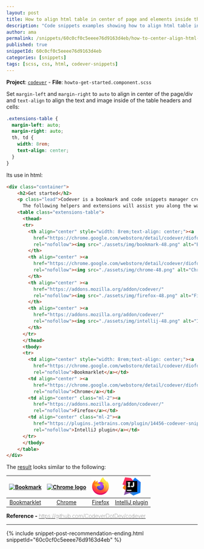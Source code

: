 ```yaml
---
layout: post
title: How to align html table in center of page and elements inside the table with fixed width and centered
description: "Code snippets examples showing how to align html table in center of page and elements inside the table with fixed width and centered"
author: ama
permalink: /snippets/60c0cf0c5eeee76d9163d4eb/how-to-center-align-html-table-on-page-and-elements-inside-the-table
published: true
snippetId: 60c0cf0c5eeee76d9163d4eb
categories: [snippets]
tags: [scss, css, html, codever-snippets]
---
```


**Project**: [`codever`](https://github.com/CodeverDotDev/codever) - **File**:  `howto-get-started.component.scss`

Set `margin-left` and `margin-right` to `auto` to align in center of the page/div and `text-align` to align the text and image inside of the table headers and cells:

```scss
.extensions-table {
  margin-left: auto;
  margin-right: auto;
  th, td {
    width: 8rem;
    text-align: center;
  }
}
```

<!--more-->

Its use in html:

```html
<div class="container">
    <h2>Get started</h2>
    <p class="lead">Codever is a bookmark and code snippets manager created and designed for Developers & Co.
      The following helpers and extensions will assist you along the way:
    <table class="extensions-table">
      <thead>
      <tr>
        <th align="center" style="width: 8rem;text-align: center;"><a
          href="https://chrome.google.com/webstore/detail/codever/diofdblfhjbpgackifolmboaiccmebjb"
          rel="nofollow"><img src="./assets/img/bookmark-48.png" alt="Bookmark" ></a>
        </th>
        <th align="center" ><a
          href="https://chrome.google.com/webstore/detail/codever/diofdblfhjbpgackifolmboaiccmebjb"
          rel="nofollow"><img src="./assets/img/chrome-48.png" alt="Chrome logo" ></a>
        </th>
        <th align="center" ><a
          href="https://addons.mozilla.org/addon/codever/"
          rel="nofollow"><img src="./assets/img/firefox-48.png" alt="Firefox logo" ></a>
        </th>
        <th align="center" ><a
          href="https://addons.mozilla.org/addon/codever/"
          rel="nofollow"><img src="./assets/img/intellij-48.png" alt="IntelliJ Logo" ></a>
        </th>
      </tr>
      </thead>
      <tbody>
      <tr>
        <td align="center" style="width: 8rem;text-align: center;"><a
          href="https://chrome.google.com/webstore/detail/codever/diofdblfhjbpgackifolmboaiccmebjb"
          rel="nofollow">Bookmarklet</a></td>
        <td align="center" ><a
          href="https://chrome.google.com/webstore/detail/codever/diofdblfhjbpgackifolmboaiccmebjb"
          rel="nofollow">Chrome</a></td>
        <td align="center" class="ml-2"><a
          href="https://addons.mozilla.org/addon/codever/"
          rel="nofollow">Firefox</a></td>
        <td align="center" class="ml-2"><a
          href="https://plugins.jetbrains.com/plugin/14456-codever-snippets/"
          rel="nofollow">IntelliJ plugin</a></td>
      </tr>
      </tbody>
    </table>
</div>
```

The [result](https://www.codever.dev/howto/get-started) looks similar to the  following:

<table class="codever-extensions-table">
  <thead>
  <tr>
    <th align="center"><a
      href="https://chrome.google.com/webstore/detail/codever/diofdblfhjbpgackifolmboaiccmebjb"
      rel="nofollow"><img src="https://raw.githubusercontent.com/codeverland/codever/master/documentation/img/bookmark-48.png" alt="Bookmark" ></a>
    </th>
    <th align="center" ><a
      href="https://chrome.google.com/webstore/detail/codever/diofdblfhjbpgackifolmboaiccmebjb"
      rel="nofollow"><img src="https://raw.githubusercontent.com/codeverland/codever/master/documentation/img/chrome-48.png" alt="Chrome logo" ></a>
    </th>
    <th align="center" ><a
      href="https://addons.mozilla.org/addon/codever/"
      rel="nofollow"><img src="/images/logos/firefox-48.png" alt="Firefox logo" ></a>
    </th>
    <th align="center" ><a
      href="https://addons.mozilla.org/addon/codever/"
      rel="nofollow"><img src="/images/logos/intellij-48.png" alt="IntelliJ Logo" ></a>
    </th>
  </tr>
  </thead>
  <tbody>
  <tr>
    <td align="center" ><a
      href="https://chrome.google.com/webstore/detail/codever/diofdblfhjbpgackifolmboaiccmebjb"
      rel="nofollow">Bookmarklet</a></td>
    <td align="center" ><a
      href="https://chrome.google.com/webstore/detail/codever/diofdblfhjbpgackifolmboaiccmebjb"
      rel="nofollow">Chrome</a></td>
    <td align="center" class="ml-2"><a
      href="https://addons.mozilla.org/addon/codever/"
      rel="nofollow">Firefox</a></td>
    <td align="center" class="ml-2"><a
      href="https://plugins.jetbrains.com/plugin/14456-codever-snippets/"
      rel="nofollow">IntelliJ plugin</a></td>
  </tr>
  </tbody>
</table>



<span style="font-size: 0.9rem">
  <strong>Reference - </strong>
  <a href="https://github.com/CodeverDotDev/codever" target="_blank" style="font-weight: lighter">
     https://github.com/CodeverDotDev/codever
  </a>
</span>

<hr/>

 {% include snippet-post-recommendation-ending.html snippetId="60c0cf0c5eeee76d9163d4eb" %}
